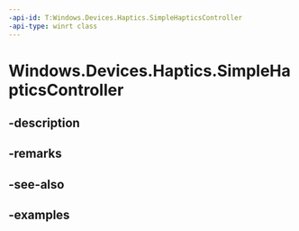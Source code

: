 ```yaml
---
-api-id: T:Windows.Devices.Haptics.SimpleHapticsController
-api-type: winrt class
---
```


<!-- Class syntax.
public class SimpleHapticsController 
-->

# Windows.Devices.Haptics.SimpleHapticsController

## -description

## -remarks

## -see-also

## -examples

